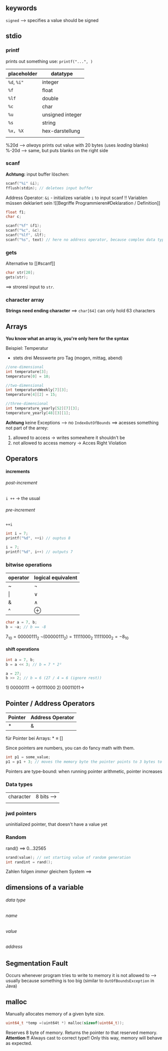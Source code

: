 ## keywords
`signed` --> specifies a value should be signed



## stdio
### printf
prints out something
use: `printf("...", )` 


| placeholder | datatype |
| ---- | ---- |
| `%d`, `%i"` | integer |
| `%f` | float |
| `%lf` | double |
| `%c` | char |
| `%u` | unsigned integer |
| `%s` | string |
| `%x, %X` | hex-darstellung |
|  |  |
%20d --> _always_ prints out value with 20 bytes (uses _leading_ blanks)
%-20d --> same, but puts blanks on the right side
### scanf
**Achtung:** input buffer löschen:
```c
scanf("%i" &i);
fflush(stdin); // deletees input buffer
```
Address Operator:
`&i` - initializes variable `i` to input scanf
!! Variablen müssen deklariert sein 
![[Begriffe Programmieren#Deklaration / Definition]]

```c
float f1;
char c;

scanf("%f" &f1);
scanf("%c", &c);
scanf("%lf", &lf);
scanf("%s", text) // here no address operator, because complex data type
```


### gets
Alternative to [[#scanf]]
```c
char str[20];
gets(str);
```
==> stroresl input to `str`.

### character array
**Strings need ending character** ==> `char[64]` can only hold 63 characters



## Arrays
**You know what an array is, you're only here for the syntax**

Beispiel: Temperatur
- stets drei Messwerte pro Tag (mogen, mittag, abend)
```c
//one-dimensional
int temperature[3];
temperature[0] = 10;

//two-dimensional
int temperatureWeekly[7][3];
temperature[4][2] = 15;

//three-dimensional
int temperature_yearly[52][7][3];
temperature_yearly[48][3][1];
```

**Achtung** keine Exceptions
--> no `IndexOutOfBounds`
==> acesses something not part of the arrey:
1. allowed to access -> writes somewhere it shouldn't be
2. not allowed to access memory -> Acces Right Violation


## Operators
#### increments
###### post-increment
`i ++` -> the usual
###### pre-increment
`++i`

```c
int i = 7;
printf("%d", ++i) // ouptus 8

i = 7;
printf("%d", i++) // outputs 7

```


### bitwise operations

| operator | logical equivalent |
| -------- | ------------------ |
| ~     | $\lnot$            |
| \|       | $\lor$             |
| &        | $\land$            |
| ^        | $\oplus$           |



```c
char a = 7, b;
b = ~a; // b == -8
```

$7_{10} = 0000 0111_2$
$\lnot (0000 0111_2) = 1111 1000_2$ 
$1111 1000_{2}= -8_{10}$

#### shift operations
```c
int a = 7, b;
b = a << 3; // b = 7 * 2³

a = 27;
b >> 2; // b = 6 (27 / 4 = 6 (ignore rest))
```

$1)\;00000111 \rightarrow 00111000$ 
$2)\; 00011011 \rightarrow$


## Pointer / Address Operators

|  Pointer | Address Operator|
|---|---|
| \* | \&|
für Pointer bei Arrays:
	$* \equiv [ ]$

Since pointers are numbers, you can do fancy math with them.
```c
int p1 = some_value;
p1 = p1 + 3; // moves the memory byte the pointer points to 3 bytes to the right
```
Pointers are type-bound:
when running pointer arithmetic, pointer increases 
### Data types

|           |            |
| --------- | ---------- |
| character | 8 bits --> |
|           |            |

### jwd pointers
uninitialized pointer, that doesn't have a value yet

### Random

rand() ==> $0 ... 32565$

```c
srand(value); // set starting value of random generation
int randint = rand();

```

Zahlen folgen _immer_ gleichem System
==> 



## dimensions of a variable
###### data type
###### name
###### value
###### address


## Segmentation Fault
Occurs whenever program tries to write to memory it is not allowed to 
--> usually because something is too big (similar to `OutOfBoundsException` in Java)



## malloc
Manually allocates memory of a given byte size.
```c
uint64_t *temp =(uint64t *) malloc(sizeof(uint64_t));
```
Reserves 8 byte of memory. Returns the pointer _to_ that reserved memory.
**Attention !!** Always cast to correct type!! Only this way, memory will behave as expected.